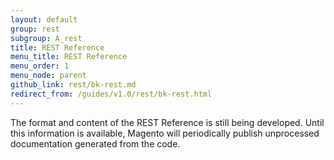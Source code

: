 ```yaml
---
layout: default
group: rest
subgroup: A_rest
title: REST Reference
menu_title: REST Reference
menu_order: 1
menu_node: parent
github_link: rest/bk-rest.md
redirect_from: /guides/v1.0/rest/bk-rest.html
---
```

The format and content of the REST Reference is still being developed. Until this information is available, Magento will periodically publish unprocessed documentation generated from the code.
